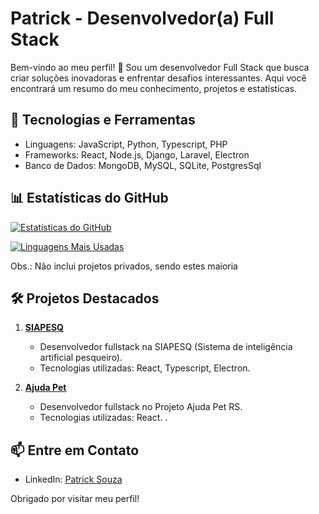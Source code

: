 # Patrick - Desenvolvedor(a) Full Stack

Bem-vindo ao meu perfil! 👋 Sou um desenvolvedor Full Stack que busca criar soluções inovadoras e enfrentar desafios interessantes. Aqui você encontrará um resumo do meu conhecimento, projetos e estatísticas.

## 🚀 Tecnologias e Ferramentas

- Linguagens: JavaScript, Python, Typescript, PHP
- Frameworks: React, Node.js, Django, Laravel, Electron
- Banco de Dados: MongoDB, MySQL, SQLite, PostgresSql

## 📊 Estatísticas do GitHub

[![Estatísticas do GitHub](https://github-readme-stats.vercel.app/api?username=PatrickFS18&show_icons=true&count_private=true&hide=stars)](https://github.com/PatrickFS18)

[![Linguagens Mais Usadas](https://github-readme-stats.vercel.app/api/top-langs/?username=PatrickFS18&layout=compact)](https://github.com/PatrickFS18)

Obs.: Não inclui projetos privados, sendo estes maioria

## 🛠️ Projetos Destacados


1. **[SIAPESQ]([https://github.com/PatrickFS18/PatrickFS18](https://github.com/siapesq))**
   - Desenvolvedor fullstack na SIAPESQ (Sistema de inteligência artificial pesqueiro).
   - Tecnologias utilizadas: React, Typescript, Electron.

2. **[Ajuda Pet]([(https://github.com/ajuda-pet)])**
   - Desenvolvedor fullstack no Projeto Ajuda Pet RS.
   - Tecnologias utilizadas: React.
.

## 📫 Entre em Contato

- LinkedIn: [Patrick Souza](https://www.linkedin.com/in/patrick-souza-b25071249/)

<!--
## 🌱 Atualmente Aprendendo

Estou atualmente focado em aprimorar minhas habilidades e conhecimentos
-->

Obrigado por visitar meu perfil! 
